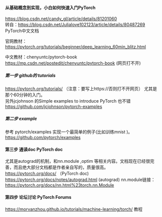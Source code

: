 #### 从基础概念到实现，小白如何快速入门PyTorch  
https://blog.csdn.net/candy_gl/article/details/81201060  
转自：https://blog.csdn.net/Julialove102123/article/details/80487269  
PyTorch中文文档  

官网教材：https://pytorch.org/tutorials/beginner/deep_learning_60min_blitz.html  

中文教材：chenyuntc/pytorch-book  https://mp.csdn.net/postedit/chenyuntc/pytorch-book (网页打不开)

##### 第一步 github的 tutorials
   https://pytorch.org/tutorials/ （注意：要写上https://否则打不开网页）     尤其是那个60分钟的入门。  
  另外jcjohnson 的Simple examples to introduce PyTorch 也不错
   https://github.com/jcjohnson/pytorch-examples
##### 第二步 example
  参考 pytorch/examples 实现一个最简单的例子(比如训练mnist )。 https://github.com/pytorch/examples
####  第三步 通读doc PyTorch doc
  尤其是autograd的机制，和nn.module ,optim 等相关内容。文档现在已经很完善，而且绝大部分文档都是作者亲自写的，质量很高。
  https://pytorch.org/docs/ （PyTorch doc)
  https://pytorch.org/docs/notes/autograd.html (autograd)
  nn.module链接：https://pytorch.org/docs/nn.html%23torch.nn.Module
#### 第四步 论坛讨论 PyTorch Forums
 

https://morvanzhou.github.io/tutorials/machine-learning/torch/  教程
